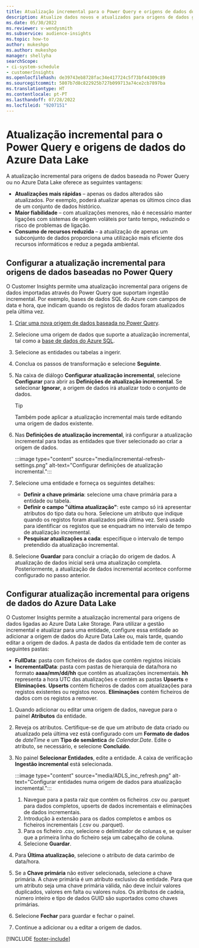 ```yaml
---
title: Atualização incremental para o Power Query e origens de dados do Azure Data Lake
description: Atualize dados novos e atualizados para origens de dados grandes com base em origens de dados do Power Query ou do Azure Data Lake.
ms.date: 05/30/2022
ms.reviewer: v-wendysmith
ms.subservice: audience-insights
ms.topic: how-to
author: mukeshpo
ms.author: mukeshpo
manager: shellyha
searchScope:
- ci-system-schedule
- customerInsights
ms.openlocfilehash: de39743eb8728fac34e417724c5f73bf44309c89
ms.sourcegitcommit: 5807b7d8c822925b727b099713a74ce2cb7897ba
ms.translationtype: HT
ms.contentlocale: pt-PT
ms.lasthandoff: 07/28/2022
ms.locfileid: "9207151"
---
```

# <a name="incremental-refresh-for-power-query-and-azure-data-lake-data-sources"></a>Atualização incremental para o Power Query e origens de dados do Azure Data Lake

A atualização incremental para origens de dados baseada no Power Query ou no Azure Data Lake oferece as seguintes vantagens:

- **Atualizações mais rápidas** – apenas os dados alterados são atualizados. Por exemplo, poderá atualizar apenas os últimos cinco dias de um conjunto de dados histórico.
- **Maior fiabilidade** – com atualizações menores, não é necessário manter ligações com sistemas de origem voláteis por tanto tempo, reduzindo o risco de problemas de ligação.
- **Consumo de recursos reduzida** – a atualização de apenas um subconjunto de dados proporciona uma utilização mais eficiente dos recursos informáticos e reduz a pegada ambiental.

## <a name="configure-incremental-refresh-for-data-sources-based-on-power-query"></a>Configurar a atualização incremental para origens de dados baseadas no Power Query

O Customer Insights permite uma atualização incremental para origens de dados importadas através do Power Query que suportam ingestão incremental. Por exemplo, bases de dados SQL do Azure com campos de data e hora, que indicam quando os registos de dados foram atualizados pela última vez.

1. [Criar uma nova origem de dados baseada no Power Query](connect-power-query.md).

1. Selecione uma origem de dados que suporte a atualização incremental, tal como a [base de dados do Azure SQL](/power-query/connectors/azuresqldatabase).

1. Selecione as entidades ou tabelas a ingerir.

1. Conclua os passos de transformação e selecione **Seguinte**.

1. Na caixa de diálogo **Configurar atualização incremental**, selecione **Configurar** para abrir as **Definições de atualização incremental**. Se selecionar **Ignorar**, a origem de dados irá atualizar todo o conjunto de dados.
   > [!TIP]
   > Também pode aplicar a atualização incremental mais tarde editando uma origem de dados existente.

1. Nas **Definições de atualização incremental**, irá configurar a atualização incremental para todas as entidades que tiver selecionado ao criar a origem de dados.

   :::image type="content" source="media/incremental-refresh-settings.png" alt-text="Configurar definições de atualização incremental.":::

1. Selecione uma entidade e forneça os seguintes detalhes:

   - **Definir a chave primária**: selecione uma chave primária para a entidade ou tabela.
   - **Definir o campo "última atualização"**: este campo só irá apresentar atributos do tipo data ou hora. Selecione um atributo que indique quando os registos foram atualizados pela última vez. Será usado para identificar os registos que se enquadram no intervalo de tempo de atualização incremental.
   - **Pesquisar atualizações a cada**: especifique o intervalo de tempo pretendido da atualização incremental.

1. Selecione **Guardar** para concluir a criação do origem de dados. A atualização de dados inicial será uma atualização completa. Posteriormente, a atualização de dados incremental acontece conforme configurado no passo anterior.

## <a name="configure-incremental-refresh-for-azure-data-lake-data-sources"></a>Configurar atualização incremental para origens de dados do Azure Data Lake

O Customer Insights permite a atualização incremental para origens de dados ligadas ao Azure Data Lake Storage. Para utilizar a gestão incremental e atualizar para uma entidade, configure essa entidade ao adicionar a origem de dados do Azure Data Lake ou, mais tarde, quando editar a origem de dados. A pasta de dados da entidade tem de conter as seguintes pastas:

- **FullData**: pasta com ficheiros de dados que contêm registos iniciais
- **IncrementalData**: pasta com pastas de hierarquia de data/hora no formato **aaaa/mm/dd/hh** que contêm as atualizações incrementais. **hh** representa a hora UTC das atualizações e contém as pastas **Upserts** e **Eliminações**. **Upserts** contém ficheiros de dados com atualizações para registos existentes ou registos novos. **Eliminações** contém ficheiros de dados com os registos a remover.

1. Quando adicionar ou editar uma origem de dados, navegue para o painel **Atributos** da entidade.

1. Reveja os atributos. Certifique-se de que um atributo de data criado ou atualizado pela última vez está configurado com um **Formato de dados** de *dateTime* e um **Tipo de semântica** de *Calendar.Date*. Edite o atributo, se necessário, e selecione **Concluído**.

1. No painel **Selecionar Entidades**, edite a entidade. A caixa de verificação **Ingestão incremental** está selecionada.

   :::image type="content" source="media/ADLS_inc_refresh.png" alt-text="Configurar entidades numa origem de dados para atualização incremental.":::

   1. Navegue para a pasta raiz que contém os ficheiros .csv ou .parquet para dados completos, upserts de dados incrementais e eliminações de dados incrementais.
   1. Introdução à extensão para os dados completos e ambos os ficheiros incrementais (\.csv ou \.parquet).
   1. Para os ficheiro .csv, selecione o delimitador de colunas e, se quiser que a primeira linha do ficheiro seja um cabeçalho de coluna.
   1. Selecione **Guardar**.

1. Para **Última atualização**, selecione o atributo de data carimbo de data/hora.

1. Se a **Chave primária** não estiver selecionada, selecione a chave primária. A chave primária é um atributo exclusivo da entidade. Para que um atributo seja uma chave primária válida, não deve incluir valores duplicados, valores em falta ou valores nulos. Os atributos de cadeia, número inteiro e tipo de dados GUID são suportados como chaves primárias.

1. Selecione **Fechar** para guardar e fechar o painel.

1. Continue a adicionar ou a editar a origem de dados.

[!INCLUDE [footer-include](includes/footer-banner.md)]
